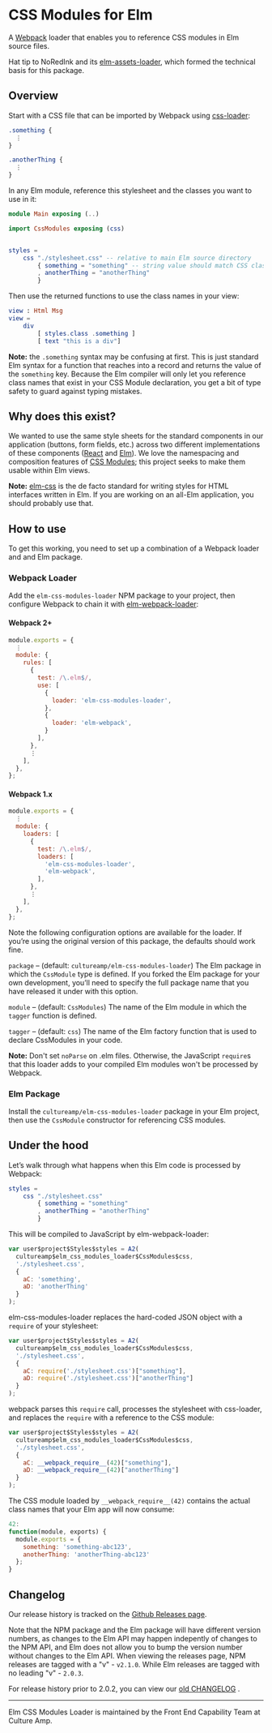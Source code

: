 # CSS Modules for Elm

A [Webpack][webpack] loader that enables you to reference CSS modules in Elm
source files.

Hat tip to NoRedInk and its [elm-assets-loader][elm-assets-loader], which
formed the technical basis for this package.

## Overview

Start with a CSS file that can be imported by Webpack using
[css-loader][css-loader]:

```css
.something {
  ⋮
}

.anotherThing {
  ⋮
}
```

In any Elm module, reference this stylesheet and the classes you want to use in
it:

```elm
module Main exposing (..)

import CssModules exposing (css)


styles =
    css "./stylesheet.css" -- relative to main Elm source directory
        { something = "something" -- string value should match CSS class name 
        , anotherThing = "anotherThing"
        }
```

Then use the returned functions to use the class names in your view:

```elm
view : Html Msg
view =
    div
        [ styles.class .something ]
        [ text "this is a div"]
```

**Note:** the `.something` syntax may be confusing at first. This is just standard Elm syntax for a function that reaches into a record and returns the value of the `something` key. Because the Elm compiler will only let you reference class names that exist in your CSS Module declaration, you get a bit of type safety to guard against typing mistakes.

## Why does this exist?

We wanted to use the same style sheets for the standard components in our
application (buttons, form fields, etc.) across two different implementations
of these components ([React][react] and [Elm][elm]). We love the namespacing and
composition features of [CSS Modules][css-modules]; this project seeks to make
them usable within Elm views.

**Note:** [elm-css][elm-css] is the de facto standard for writing styles for
HTML interfaces written in Elm. If you are working on an all-Elm application,
you should probably use that.

## How to use

To get this working, you need to set up a combination of a Webpack loader and
and Elm package.

### Webpack Loader

Add the `elm-css-modules-loader` NPM package to your project, then configure
Webpack to chain it with [elm-webpack-loader][elm-webpack-loader]:

#### Webpack 2+

```javascript
module.exports = {
  ⋮
  module: {
    rules: [
      {
        test: /\.elm$/,
        use: [
          {
            loader: 'elm-css-modules-loader',
          },
          {
            loader: 'elm-webpack',
          }
        ],
      },
      ⋮
    ],
  },
};
```

#### Webpack 1.x

```javascript
module.exports = {
  ⋮
  module: {
    loaders: [
      {
        test: /\.elm$/,
        loaders: [
          'elm-css-modules-loader',
          'elm-webpack',
        ],
      },
      ⋮
    ],
  },
};
```

Note the following configuration options are available for the loader. If you’re
using the original version of this package, the defaults should work fine.

`package` – (default: `cultureamp/elm-css-modules-loader`) The Elm package in
which the `CssModule` type is defined. If you forked the Elm package for your
own development, you’ll need to specify the full package name that you have
released it under with this option.

`module` – (default: `CssModules`) The name of the Elm module in which the
`tagger` function is defined.

`tagger` – (default: `css`) The name of the Elm factory function that is used
to declare CssModules in your code.

**Note:** Don't set `noParse` on .elm files. Otherwise, the JavaScript `require`s that this loader adds to your compiled Elm modules won't be processed by Webpack.

### Elm Package

Install the `cultureamp/elm-css-modules-loader` package in your Elm project,
then use the `CssModule` constructor for referencing CSS modules.

## Under the hood

Let’s walk through what happens when this Elm code is processed by Webpack:

```elm
styles =
    css "./stylesheet.css"
        { something = "something"
        , anotherThing = "anotherThing"
        }
```

This will be compiled to JavaScript by elm-webpack-loader:

```js
var user$project$Styles$styles = A2(
  cultureamp$elm_css_modules_loader$CssModules$css,
  './stylesheet.css',
  {
    aC: 'something',
    aD: 'anotherThing'
  }
);
```

elm-css-modules-loader replaces the hard-coded JSON object with a `require` of your stylesheet:

```js
var user$project$Styles$styles = A2(
  cultureamp$elm_css_modules_loader$CssModules$css,
  './stylesheet.css',
  {
    aC: require('./stylesheet.css')["something"],
    aD: require('./stylesheet.css')["anotherThing"]
  }
);
```

webpack parses this `require` call, processes the stylesheet with css-loader, and replaces the `require` with a reference to the CSS module:

```js
var user$project$Styles$styles = A2(
  cultureamp$elm_css_modules_loader$CssModules$css,
  './stylesheet.css',
  {
    aC: __webpack_require__(42)["something"],
    aD: __webpack_require__(42)["anotherThing"]
  }
);
```

The CSS module loaded by `__webpack_require__(42)` contains the actual class names that your Elm app will now consume:

```js
42:
function(module, exports) {
  module.exports = {
    something: 'something-abc123',
    anotherThing: 'anotherThing-abc123'
  };
}
```

[css-loader]: https://www.npmjs.com/package/css-loader
[css-modules]: https://github.com/css-modules/css-modules
[elm]: http://elm-lang.org
[elm-assets-loader]: https://github.com/NoRedInk/elm-assets-loader
[elm-css]: https://github.com/rtfeldman/elm-css
[elm-webpack-loader]: https://www.npmjs.com/package/elm-webpack-loader
[react]: https://facebook.github.io/react/
[webpack]: https://webpack.js.org

## Changelog

Our release history is tracked on the [Github Releases page](https://github.com/cultureamp/elm-css-modules-loader/releases).

Note that the NPM package and the Elm package will have different version numbers, as changes to the Elm API may happen indepently of changes to the NPM API, and Elm does not allow you to bump the version number without changes to the Elm API. When viewing the releases page, NPM releases are tagged with a "v" - `v2.1.0`. While Elm releases are tagged with no leading "v" - `2.0.3`.

For release history prior to 2.0.2, you can view our [old CHANGELOG](https://github.com/cultureamp/elm-css-modules-loader/blob/6afcae3f61439f9a0f05cb84bb6a1aea2f1acd81/CHANGELOG.md)
.

---

Elm CSS Modules Loader is maintained by the Front End Capability Team at Culture Amp.

